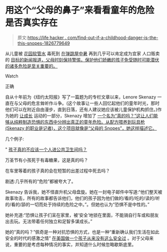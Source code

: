 # 用这个“父母的鼻子”来看看童年的危险是否真实存在

> 原文:[https://life hacker . com/find-out-if-a-childhood-danger-is-the-this-snopes-1826779649](https://lifehacker.com/find-out-if-a-childhood-danger-is-real-with-this-snopes-1826779649)

从儿童被 [花园软管水](http://www.khon2.com/news/local-news/health-officials-warn-parents-dont-let-your-kids-drink-from-the-garden-hose_20180104063707690/901538824) 毒死到 [在弹跳屋中暑](https://www.cbsnews.com/news/sky-high-temperatures-inside-bounce-houses-pose-health-risk/) 再到几乎可以肯定成为宜家 人口贩卖的 [目标的新闻报道，父母时刻保持警惕，保护他们娇嫩的孩子免受随时可能潜伏的诸多危险是至关重要的。](https://foreverymom.com/family-parenting/mom-of-3-posts-warning-to-other-parents-ikea-diandra-toyos/)

Watch

正确

自从十年前为《纽约太阳报》写了一篇题为的专栏文章以来，Lenore Skenazy 一直在与父母的危言耸听作斗争。(这个故事让一些人回忆起他们的童年时光，那时他们可以在附近自由漫步，直到日落，还有人建议她应该被儿童保护机构抓住。)作为她的 [让成长](https://letgrow.org/) 运动的一部分，Skenazy 增加了 [一个名为“真的吗？”这让人们能够从纯粹制造恐惧的东西中分辨出真正的童年危险。从配方喂养到玩具枪(Skenazy 的职业是记者)，这个项目就像是“父母的 Snopes”，她这样描述它。](https://letgrow.org/resources/really/)

几个例子:

" [孩子真的不应该一个人进公共卫生间吗？](http://www.freerangekids.com/children-of-any-age-should-not-go-into-public-restrooms-alone/)

万圣节有小孩死于有毒糖果，这是真的吗？

在车里等着的孩子真的会在短暂的出差过程中死去吗？

剧透:几乎所有的“危险”都被夸大了。

Skenazy 告诉我，她不怪直升机父母盘旋。她在一封电子邮件中写道:“他们整天被故事攻击，所有的故事都告诉他们，他们的孩子因为他们做的/看的/吃的/读的/听的/看的/舔的一切而处于持续的危险之中。”。但她也认为“恐惧不是中性的。”

她补充道:“恐惧让孩子们呆在家里，被‘安全’地锁在里面，不能骑自行车或和朋友出去玩。无法带着任何独立和足智多谋成长。”

她的“真的吗？”佩奇是一种对抗恐惧的方式，也是一种“重新确认我们生活在如此安全的时代的感激之情” [在美国做一个孩子从来没有这么安全过](https://www.washingtonpost.com/news/wonk/wp/2015/04/14/theres-never-been-a-safer-time-to-be-a-kid-in-america/?utm_term=.6a38230874ec) 。对于父母来说，重要的是考虑每种情况的事实，并知道什么时候忽略歇斯底里。